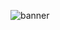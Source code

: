
![banner](https://github.com/faradeen-ja/My-salesForce-develope-design-admin-Exercises-Projects/blob/825af1f519417828fddb0ee15ec3a772a3e2fb03/Salesforce%20Admin%20Projects/Business%20Aministration%20Project/assets/biz-admin-project-salesforce.png)
